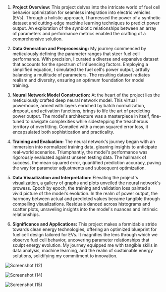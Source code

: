 1. **Project Overview:**
   This project delves into the intricate world of fuel cell behavior optimization for seamless integration into electric vehicles (EVs). Through a holistic approach, I harnessed the power of a synthetic dataset and cutting-edge machine learning techniques to predict power output. An exploration of the symbiotic relationships between an array of parameters and performance metrics enabled the crafting of a comprehensive solution.

2. **Data Generation and Preprocessing:**
   My journey commenced by meticulously defining the parameter ranges that steer fuel cell performance. With precision, I curated a diverse and expansive dataset that accounts for the spectrum of influencing factors. Employing a simplified equation, I simulated the fuel cell's power output, artfully balancing a multitude of parameters. The resulting dataset radiates realism and diversity, ensuring an optimum foundation for model training.

3. **Neural Network Model Construction:**
   At the heart of the project lies the meticulously crafted deep neural network model. This virtual powerhouse, armed with layers enriched by batch normalization, dropout, and activation functions, brings to life the art of predicting power output. The model's architecture was a masterpiece in itself, fine-tuned to navigate complexities while sidestepping the treacherous territory of overfitting. Compiled with a mean squared error loss, it encapsulated both sophistication and practicality.

4. **Training and Evaluation:**
   The neural network's journey began with an immersion into normalized training data, gleaning insights to anticipate real-world scenarios. Triumphantly, the model's performance was rigorously evaluated against unseen testing data. The hallmark of success, the mean squared error, quantified prediction accuracy, paving the way for parameter adjustments and subsequent optimization.

5. **Data Visualization and Interpretation:**
   Elevating the project's visualization, a gallery of graphs and plots unveiled the neural network's prowess. Epoch by epoch, the training and validation loss painted a vivid picture of the model's evolution. In the realm of power output, the harmony between actual and predicted values became tangible through compelling visualizations. Residuals danced across histograms and scatter plots, unraveling insights into the model's nuances and intrinsic relationships.

6. **Significance and Applications:**
   This project makes a formidable stride towards clean energy technologies, offering an optimized blueprint for fuel cell design tailored for EVs. It magnifies the lens through which we observe fuel cell behavior, uncovering parameter relationships that sculpt energy evolution. My journey equipped me with tangible skills in data analysis, machine learning, and the realm of sustainable energy solutions, solidifying my commitment to innovation.

![Screenshot (12)](https://github.com/CreateJas/Project-Fuel-Cell-Performance-Prediction-and-Optimization-/assets/91935368/631a0f26-b21e-4539-8d4c-dc26874db022)

![Screenshot (14)](https://github.com/CreateJas/Project-Fuel-Cell-Performance-Prediction-and-Optimization-/assets/91935368/3ab6ee6c-ec7c-47e6-aaf2-65f65b25e368)

![Screenshot (15)](https://github.com/CreateJas/Project-Fuel-Cell-Performance-Prediction-and-Optimization-/assets/91935368/5538411f-8a22-4ba2-8c62-40c25000320f)

